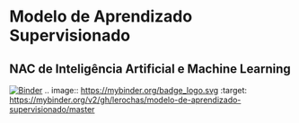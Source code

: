 # Modelo de Aprendizado Supervisionado
## NAC de Inteligência Artificial e Machine Learning

[![Binder](https://mybinder.org/badge_logo.svg)](https://mybinder.org/v2/gh/lerochas/modelo-de-aprendizado-supervisionado/master)
.. image:: https://mybinder.org/badge_logo.svg
 :target: https://mybinder.org/v2/gh/lerochas/modelo-de-aprendizado-supervisionado/master
